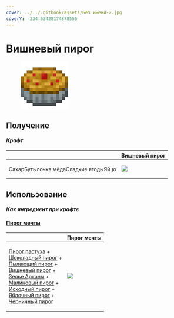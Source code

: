 ```yaml
---
cover: ../../.gitbook/assets/Без имени-2.jpg
coverY: -234.63428174878555
---
```


# Вишневый пирог

<figure><img src="../../.gitbook/assets/cherry_pie_128.png" alt=""><figcaption></figcaption></figure>

## Получение

#### _Крафт_

|                                             |  Вишневый пирог                            |
| ------------------------------------------- | ------------------------------------------ |
| <p>СахарБутылочка мёдаСладкие ягодыЯйцо</p> | ![](../../.gitbook/assets/cherry\_pie.png) |

## Использование

#### _Как ингредиент при крафте_

#### [Пирог мечты](dream_pie.md)

|                                                                                                                                                                                                                                                                                                                                                                                                                                                                                       |  Пирог мечты                              |
| ------------------------------------------------------------------------------------------------------------------------------------------------------------------------------------------------------------------------------------------------------------------------------------------------------------------------------------------------------------------------------------------------------------------------------------------------------------------------------------- | ----------------------------------------- |
| <p><a href="shepherds_pie_block.md">Пирог пастуха</a> +<br><a href="chocolate_pie.md">Шоколадный пирог</a> +<br><a href="blaze_cake.md">Пылающий пирог</a> +<br><a href="cherry_pie.md">Вишневый пирог</a> +<br><a href="weak_arcana_potion.md">Зелье Арканы</a> +<br><a href="crimson_berry_pie.md">Малиновый пирог</a> +<br><a href="source_berry_pie.md">Исходный пирог</a> +<br><a href="apple_pie.md">Яблочный пирог</a> +<br><a href="blueberry_pie.md">Черничный пирог</a></p> | ![](../../.gitbook/assets/dream\_pie.png) |

